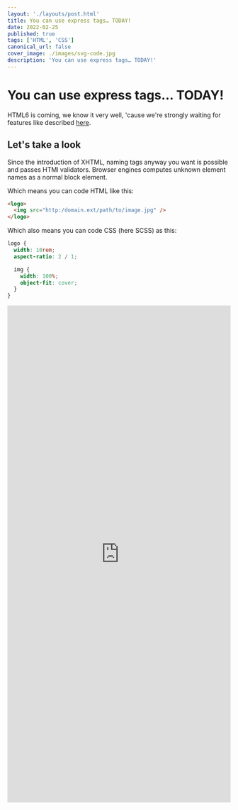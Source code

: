 ```yaml
---
layout: './layouts/post.html'
title: You can use express tags… TODAY!
date: 2022-02-25
published: true
tags: ['HTML', 'CSS']
canonical_url: false
cover_image: ./images/svg-code.jpg
description: 'You can use express tags… TODAY!'
---
```


# You can use express tags… TODAY!

HTML6 is coming, we know it very well, 'cause we're strongly waiting for features like described [here](https://www.htmlgoodies.com/guides/expected-new-features-in-html6/ 'Expected new features in HTML6').

## Let's take a look

Since the introduction of XHTML, naming tags anyway you want is possible and passes HTMl validators. Browser engines computes unknown element names as a normal block element.

Which means you can code HTML like this:

```html
<logo>
  <img src="http:/domain.ext/path/to/image.jpg" />
</logo>
```

Which also means you can code CSS (here SCSS) as this:

```scss
logo {
  width: 10rem;
  aspect-ratio: 2 / 1;

  img {
    width: 100%;
    object-fit: cover;
  }
}
```

<iframe height="300" style="width: 100%; min-height: 70rem;" scrolling="no" title="blog-2022-02-25-01" src="https://codepen.io/pixu1980/embed/LYOJpBz?default-tab=html%2Cresult&theme-id=dark" frameborder="no" loading="lazy" allowtransparency="true" allowfullscreen="true">
  See the Pen <a href="https://codepen.io/pixu1980/pen/LYOJpBz">
  blog-2022-02-25-01</a> by pixu1980 (<a href="https://codepen.io/pixu1980">@pixu1980</a>)
  on <a href="https://codepen.io">CodePen</a>.
</iframe>
